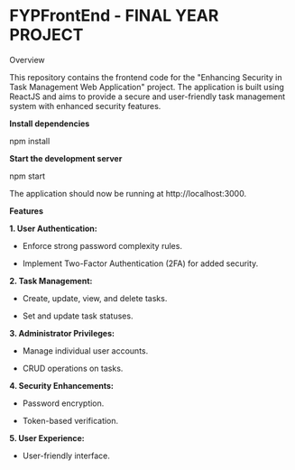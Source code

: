 # FYPFrontEnd - FINAL YEAR PROJECT

Overview

This repository contains the frontend code for the "Enhancing Security in Task Management Web Application" project. The application is built using ReactJS and aims to provide a secure and user-friendly task management system with enhanced security features. 

**Install dependencies**

npm install

**Start the development server**

npm start

The application should now be running at http://localhost:3000.

**Features**

**1. User Authentication:**

- Enforce strong password complexity rules.

- Implement Two-Factor Authentication (2FA) for added security.


**2. Task Management:**

- Create, update, view, and delete tasks.

- Set and update task statuses.


**3. Administrator Privileges:**

- Manage individual user accounts.

- CRUD operations on tasks.


**4. Security Enhancements:**

- Password encryption.

- Token-based verification.


**5. User Experience:**

- User-friendly interface.

